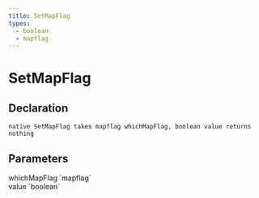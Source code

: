 ```yaml
---
title: SetMapFlag
types:
  - boolean
  - mapflag
---
```


# SetMapFlag

## Declaration

```
native SetMapFlag takes mapflag whichMapFlag, boolean value returns nothing
```

## Parameters
<dl>
  <dt>whichMapFlag `mapflag`</dt>
  <dd></dd>

  <dt>value `boolean`</dt>
  <dd></dd>
</dl>